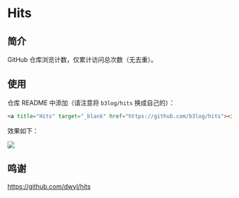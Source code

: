 # Hits

## 简介

GitHub 仓库浏览计数，仅累计访问总次数（无去重）。

## 使用

仓库 README 中添加（请注意将 `b3log/hits` 换成自己的）：

```html
<a title="Hits" target="_blank" href="https://github.com/b3log/hits"><img src="https://hits.b3log.org/b3log/hits.svg"></a>
```

效果如下：

<a title="Hits" target="_blank" href="https://github.com/b3log/hits"><img src="https://hits.b3log.org/b3log/hits.svg"></a>

## 鸣谢

https://github.com/dwyl/hits
